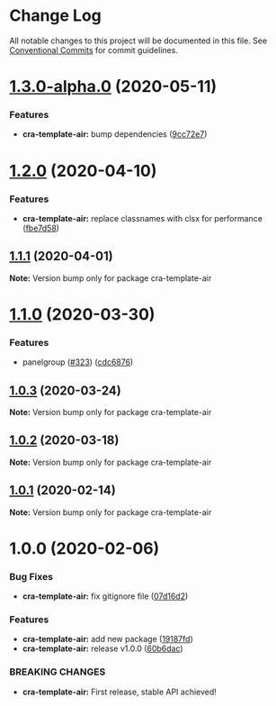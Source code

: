 # Change Log

All notable changes to this project will be documented in this file.
See [Conventional Commits](https://conventionalcommits.org) for commit guidelines.

# [1.3.0-alpha.0](https://github.com/RWS-NL/air-node-packages/compare/cra-template-air@1.2.0...cra-template-air@1.3.0-alpha.0) (2020-05-11)


### Features

* **cra-template-air:** bump dependencies ([9cc72e7](https://github.com/RWS-NL/air-node-packages/commit/9cc72e792398a0148def5f180dabd2c28fc7a423))





# [1.2.0](https://github.com/RWS-NL/air-node-packages/compare/cra-template-air@1.1.1...cra-template-air@1.2.0) (2020-04-10)

### Features

- **cra-template-air:** replace classnames with clsx for performance ([fbe7d58](https://github.com/RWS-NL/air-node-packages/commit/fbe7d58605d0eb2a5d44f88b0efa0d3723268f2d))

## [1.1.1](https://github.com/RWS-NL/air-node-packages/compare/cra-template-air@1.1.0...cra-template-air@1.1.1) (2020-04-01)

**Note:** Version bump only for package cra-template-air

# [1.1.0](https://github.com/RWS-NL/air-node-packages/compare/cra-template-air@1.0.3...cra-template-air@1.1.0) (2020-03-30)

### Features

- panelgroup ([#323](https://github.com/RWS-NL/air-node-packages/issues/323)) ([cdc6876](https://github.com/RWS-NL/air-node-packages/commit/cdc68765e9a4ebbdb990d7c47ee67d113ccb03eb))

## [1.0.3](https://github.com/RWS-NL/air-node-packages/compare/cra-template-air@1.0.2...cra-template-air@1.0.3) (2020-03-24)

**Note:** Version bump only for package cra-template-air

## [1.0.2](https://github.com/RWS-NL/air-node-packages/compare/cra-template-air@1.0.1...cra-template-air@1.0.2) (2020-03-18)

**Note:** Version bump only for package cra-template-air

## [1.0.1](https://github.com/RWS-NL/air-node-packages/compare/cra-template-air@1.0.0...cra-template-air@1.0.1) (2020-02-14)

**Note:** Version bump only for package cra-template-air

# 1.0.0 (2020-02-06)

### Bug Fixes

- **cra-template-air:** fix gitignore file ([07d16d2](https://github.com/RWS-NL/air-node-packages/commit/07d16d265ba8929e864ecae766186e58323ad8d4))

### Features

- **cra-template-air:** add new package ([19187fd](https://github.com/RWS-NL/air-node-packages/commit/19187fdddaced43660b6562b46c2548c32cd24dc))
- **cra-template-air:** release v1.0.0 ([60b6dac](https://github.com/RWS-NL/air-node-packages/commit/60b6dac5294b722278652bea413e66a8d33bfe4c))

### BREAKING CHANGES

- **cra-template-air:** First release, stable API achieved!
